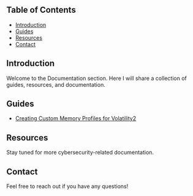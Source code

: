## Table of Contents
- [Introduction](#introduction)
- [Guides](#guides)
- [Resources](#resources)
- [Contact](#contact)

## Introduction
Welcome to the Documentation section. Here I will share a collection of guides, resources, and documentation.

## Guides
- [Creating Custom Memory Profiles for Volatility2](./Creating_Custom_Memory_Profiles_Volatility2.pdf)

## Resources
Stay tuned for more cybersecurity-related documentation.

## Contact
Feel free to reach out if you have any questions!
